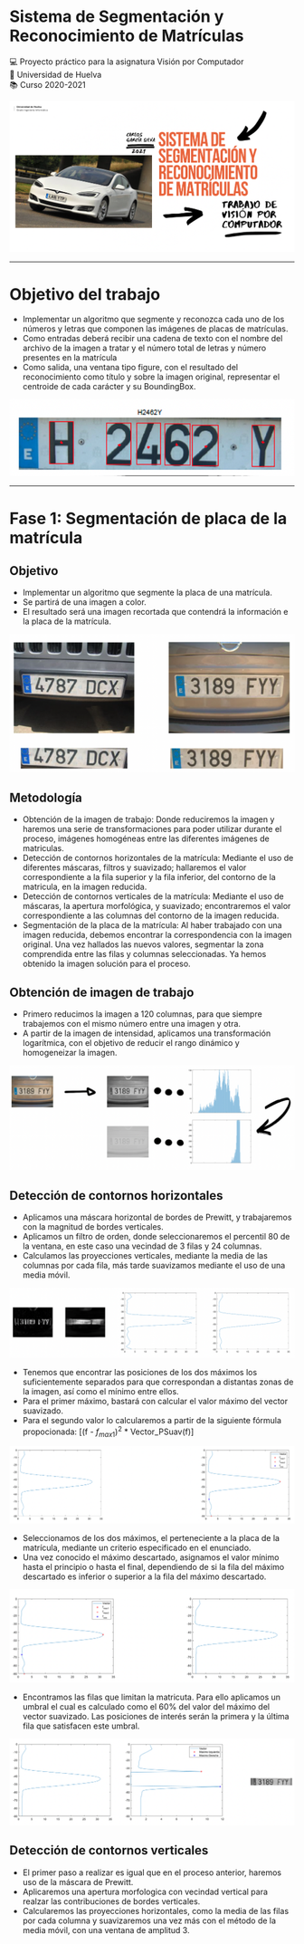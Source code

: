 # Sistema de Segmentación y Reconocimiento de Matrículas

:computer: Proyecto práctico para la asignatura Visión por Computador   
:school: Universidad de Huelva  
:books: Curso 2020-2021

<img src="Capturas/Captura de pantalla 2022-02-24 a las 11.55.15.png"/>

---
# Objetivo del trabajo
- Implementar un algoritmo que segmente y reconozca cada uno de los números
y letras que componen las imágenes de placas de matrículas.
- Como entradas deberá recibir una cadena de texto con el nombre del archivo de la imagen a tratar y el número total de letras y número presentes en la matrícula
- Como salida, una ventana tipo figure, con el resultado del reconocimiento como título y sobre la imagen original, representar el centroide de cada carácter y su BoundingBox.

<img src="Capturas/Captura de pantalla 2022-02-24 a las 11.55.38.png"/>

---

# Fase 1: Segmentación de placa de la matrícula

## Objetivo
- Implementar un algoritmo que segmente la placa de una matrícula.
- Se partirá de una imagen a color.
- El resultado será una imagen recortada que contendrá la información e la placa de la matrícula.

<img src="Capturas/Captura de pantalla 2022-02-24 a las 11.55.53.png"/>

## Metodología
- Obtención de la imagen de trabajo: Donde reduciremos la imagen y haremos una serie de transformaciones para poder utilizar durante el proceso, imágenes homogéneas entre las diferentes imágenes de matriculas.
- Detección de contornos horizontales de la matrícula: Mediante el uso de diferentes máscaras, filtros y suavizado; hallaremos el valor correspondiente a la fila superior y la fila inferior, del contorno de la matricula, en la imagen reducida.
- Detección de contornos verticales de la matrícula: Mediante el uso de máscaras, la apertura morfológica, y suavizado; encontraremos el valor correspondiente a las columnas del contorno de la imagen reducida.
- Segmentación de la placa de la matrícula: Al haber trabajado con una imagen reducida, debemos encontrar la correspondencia con la imagen original. Una vez hallados las nuevos valores, segmentar la zona comprendida entre las filas y columnas seleccionadas. Ya hemos obtenido la imagen solución para el proceso.

## Obtención de imagen de trabajo
- Primero reducimos la imagen a 120 columnas, para que siempre trabajemos con el mismo número entre una imagen y otra.
- A partir de la imagen de intensidad, aplicamos una transformación logarítmica, con el objetivo de reducir el rango dinámico y homogeneizar la imagen.

<img src="Capturas/Captura de pantalla 2022-02-24 a las 11.56.20.png"/>

## Detección de contornos horizontales
- Aplicamos una máscara horizontal de bordes de Prewitt, y trabajaremos con la magnitud de bordes verticales.
- Aplicamos un filtro de orden, donde seleccionaremos el percentil 80 de la ventana, en este caso una vecindad de 3 filas y 24 columnas.
- Calculamos las proyecciones verticales, mediante la media de las columnas por cada fila, más tarde suavizamos mediante el uso de una media móvil.

<img src="Capturas/Captura de pantalla 2022-02-24 a las 11.57.19.png"/>

- Tenemos que encontrar las posiciones de los dos máximos los suficientemente separados para que correspondan a distantas zonas de la imagen, así como el mínimo entre ellos.
- Para el primer máximo, bastará con calcular el valor máximo del vector suavizado.
- Para el segundo valor lo calcularemos a partir de la siguiente fórmula propocionada: [(f - $f_{max1})^2$ * Vector_PSuav(f)]
 
 <img src="Capturas/Captura de pantalla 2022-02-24 a las 13.16.50.png"/>

- Seleccionamos de los dos máximos, el perteneciente a la placa de la matrícula, mediante un criterio especificado en el enunciado.
- Una vez conocido el máximo descartado, asignamos el valor mínimo hasta el principio o hasta el final, dependiendo de si la fila del máximo descartado es inferior o superior a la fila del máximo descartado.
 
 <img src="Capturas/Captura de pantalla 2022-02-24 a las 11.57.33.png"/>

 - Encontramos las filas que limitan la matricuta. Para ello aplicamos un umbral el cual es calculado como el 60% del valor del máximo del vector suavizado. Las posiciones de interés serán la primera y la última fila que satisfacen este umbral.

 <img src="Capturas/Captura de pantalla 2022-02-24 a las 13.20.05.png"/>

 ## Detección de contornos verticales
 - El primer paso a realizar es igual que en el proceso anterior, haremos uso de la máscara de Prewitt.
 - Aplicaremos una apertura morfologica con vecindad vertical para realzar las contribuciones de bordes verticales.
 - Calcularemos las proyecciones horizontales, como la media de las filas por cada columna y suavizaremos una vez más con el método de la media móvil, con una ventana de amplitud 3.
